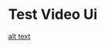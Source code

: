 # Test Video Ui
[alt text](https://github.com/shekharkoirala/VideoTestUi/blob/master/images/test.png?raw=True)